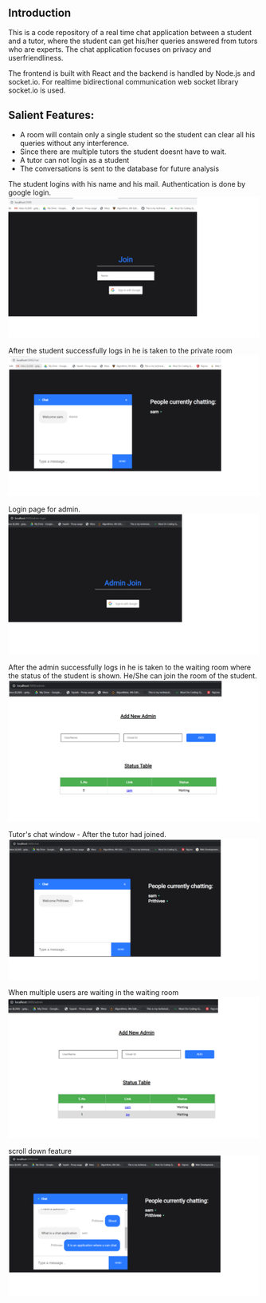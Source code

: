 ## Introduction
  This is a code repository of a real time chat application between a student and a tutor, where the student can get his/her queries answered from tutors who are experts. The chat application focuses on privacy and userfriendliness.

The frontend is built with React and the backend is handled by Node.js and socket.io.
For realtime bidirectional communication web socket library socket.io is used.

## Salient Features:
* A room will contain only a single student so the student can clear all his queries without any interference.
* Since there are multiple tutors the student doesnt have to wait.
* A tutor can not login as a student
* The conversations is sent to the database for future analysis


The student logins with his name and his mail. Authentication is done by google login.
![](Images/join.png)

After the student successfully logs in he is taken to the private room
![](Images/chat.png)

Login page for admin.
![](Images/adminLogin.png)

After the admin successfully logs in he is taken to the waiting room where the status of the student is shown. He/She can join the room of the student.   
![](Images/admin.png)

Tutor's chat window - After the tutor had joined. 
![](Images/chat2.png)

When multiple users are waiting in the waiting room
![](Images/admin2users.png)

scroll down feature
![](Images/chat3.png)




